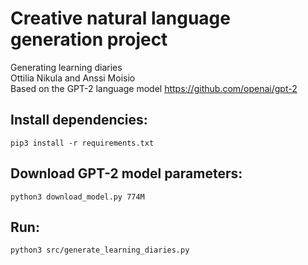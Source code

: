 # Creative natural language generation project
Generating learning diaries  
Ottilia Nikula and Anssi Moisio  
Based on the GPT-2 language model https://github.com/openai/gpt-2  

## Install dependencies:
```
pip3 install -r requirements.txt
```

## Download GPT-2 model parameters:  
```
python3 download_model.py 774M
```

## Run:
```
python3 src/generate_learning_diaries.py
```

